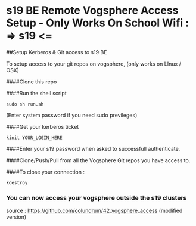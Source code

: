 # s19 BE Remote Vogsphere Access Setup - Only Works On School Wifi : => s19 <=
##Setup Kerberos &amp; Git access to s19 BE

To setup access to your git repos on vogsphere, (only works on LInux / OSX)

####Clone this repo

####Run the shell script 
	
	sudo sh run.sh

(Enter system password if you need sudo previleges)

####Get your kerberos ticket

	kinit YOUR_LOGIN_HERE

####Enter your s19 password when asked to successfull authenticate.

####Clone/Push/Pull from all the Vogsphere Git repos you have access to. 

####To close your connection :

    kdestroy


### You can now access your vogsphere outside the s19 clusters

source : https://github.com/colundrum/42_vogsphere_access (modified version)
